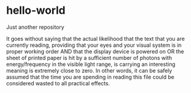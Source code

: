 # hello-world
Just another repository

It goes without saying that the actual likelihood that the text that you are currently
reading, providing that your eyes and your visual system is in proper working order
AND that the display device is powered on OR the sheet of printed paper is hit by
a sufficient number of photons with energy/frequency in the visible light range,
is carrying an interesting meaning is extremely close to zero. In other words, it can
be safely assumed that the time you are spending in reading this file could be 
considered wasted to all practical effects.

